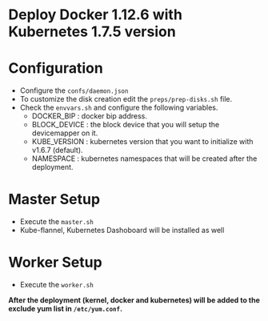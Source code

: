 # Deploy Docker 1.12.6 with Kubernetes 1.7.5 version

# Configuration
- Configure the `confs/daemon.json`
- To customize the disk creation edit the `preps/prep-disks.sh` file.
- Check the `envvars.sh` and configure the following variables.
	 - DOCKER_BIP : docker bip address.
	 - BLOCK_DEVICE : the block device that you will setup the devicemapper on it.
	 - KUBE_VERSION : kubernetes version that you want to initialize with v1.6.7 (default).
	 - NAMESPACE : kubernetes namespaces that will be created after the deployment.

# Master Setup
- Execute the `master.sh`
- Kube-flannel, Kubernetes Dashoboard will be installed as well

# Worker Setup
- Execute the `worker.sh`

**After the deployment (kernel, docker and kubernetes) will be added to the exclude yum list in `/etc/yum.conf`.**

